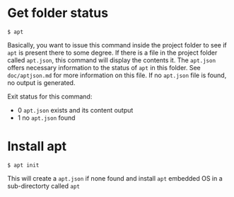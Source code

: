 # Get folder status

    $ apt
  
Basically, you want to issue this command inside the project folder to see if `apt` is present there to some degree.
If there is a file in the project folder called `apt.json`, this command will display the contents it. The `apt.json` offers necessary information to the status of `apt` in this folder. See `doc/aptjson.md` for more information on this file. If no `apt.json` file is found, no output is generated.

Exit status for this command:

 - 0  `apt.json` exists and its content output
 - 1  no `apt.json` found

# Install apt

    $ apt init
    
This will create a `apt.json` if none found and install `apt` embedded OS in a sub-directorty called `apt`
